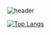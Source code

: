 ![header](https://capsule-render.vercel.app/api?type=soft&&color=f6e6d1&height=300&section=header&text=i'm%20zeun&fontSize=90)




[![Top Langs](https://github-readme-stats.vercel.app/api/top-langs/?username=anuraghazra&layout=compact)](https://github.com/anuraghazra/github-readme-stats)

